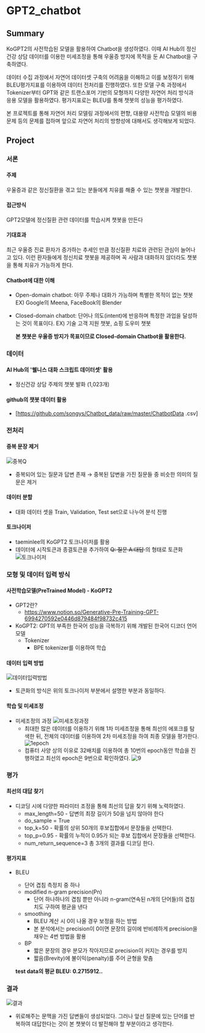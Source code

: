 # GPT2_chatbot

## Summary
KoGPT2의 사전학습된 모델을 활용하여 Chatbot을 생성하였다. 이때 AI Hub의 정신건강 상담 데이터를 이용한 미세조정을 통해 우울증 방지에 목적을 둔 AI Chatbot을 구축하였다. 

데이터 수집 과정에서 자연어 데이터셋 구축의 어려움을 이해하고 이를 보정하기 위해 BLEU평가지표를 이용하여 데이터 전처리를 진행하였다. 또한 모델 구축 과정에서 Tokenizer부터 GPT와 같은 트랜스포머 기반의 모형까지 다양한 자연어 처리 방식과 응용 모델을 활용하였다. 평가지표로는 BLEU를 통해 챗봇의 성능을 평가하였다.

본 프로젝트를 통해 자연어 처리 모델링 과정에서의 편향, 대용량 사전학습 모델의 비용 문제 등의 문제를 접하며 앞으로 자연어 처리의 방향성에 대해서도 생각해보게 되었다.

## Project

### 서론
#### 주제
  우울증과 같은 정신질환을 겪고 있는 분들에게 치유를 해줄 수 있는 챗봇을 개발한다.
#### 접근방식
  GPT2모델에 정신질환 관련 데이터를 학습시켜 챗봇을 만든다
#### 기대효과
  최근 우울증 진료 환자가 증가하는 추세인 만큼 정신질환 치료와 관련된 관심이 늘어나고 있다. 이런 환자들에게 정신치료 챗봇을 제공하며 꼭 사람과 대화하지 않더라도 챗봇을 통해 치유가 가능하게 한다.
#### Chatbot에 대한 이해
  * Open-domain chatbot: 
    아무 주제나 대화가 가능하며 특별한 목적이 없는 챗봇
    EX) Google의 Meena, FaceBook의 Blender
  * Closed-domain chatbot:
    단어나 의도(intent)에 반응하며 특정한 과업을 달성하는 것이 목표이다.
    EX) 기술 고객 지원 챗봇, 쇼핑 도우미 챗봇
    
    **본 챗봇은 우울증 방지가 목표이므로 Closed-domain Chatbot을 활용한다.**

### 데이터
#### AI Hub의 '웰니스 대화 스크립트 데이터셋' 활용
  * 정신건강 상담 주제의 챗봇 발화 (1,023개)
#### github의 챗봇 데이터 활용
  * [https://github.com/songys/Chatbot_data/raw/master/ChatbotData .csv]

### 전처리
#### 중복 문장 제거
  ![중복Q](https://user-images.githubusercontent.com/75753717/123137537-0426de00-d48f-11eb-96ab-c2f4a5eda86c.PNG)
  * 중복되어 있는 질문과 답변 존재
    → 중복된 답변을 가진 질문들 중 비슷한 의미의 질문은 제거
#### 데이터 분할
  * 대화 데이터 셋을 Train, Validation, Test set으로 나누어 분석 진행
#### 토크나이저
  * taeminlee의 KoGPT2 토크나이저를 활용
  * 데이터에 시작토큰과 종결토큰을 추가하여 <s> Q: 질문 A:대답 </s>의 형태로 토큰화
  ![토크나이저](https://user-images.githubusercontent.com/75753717/123137539-04bf7480-d48f-11eb-8463-c553fd42b7e6.PNG)

### 모형 및 데이터 입력 방식
#### 사전학습모델(PreTrained Model) - KoGPT2
  * GPT2란? 
    - https://www.notion.so/Generative-Pre-Training-GPT-6994270592e0446d879484f98732c415
  * KoGPT2: GPT의 부족한 한국어 성능을 극복하기 위해 개발된 한국어 디코더 언어 모델
    - Tokenizer
      + BPE tokenizer를 이용하여 학습
#### 데이터 입력 방법
  ![데이터입력방법](https://user-images.githubusercontent.com/75753717/123137532-02f5b100-d48f-11eb-899c-05617a5b7eb4.PNG)
  * 토큰화의 방식은 위의 토크나이저 부분에서 설명한 부분과 동일하다.
#### 학습 및 미세조정
  * 미세조정의 과정
  ![미세조정과정](https://user-images.githubusercontent.com/75753717/123137533-038e4780-d48f-11eb-9dbc-00aca33a3c96.PNG)
    - 최대한 많은 데이터를 이용하기 위해 1차 미세조정을 통해 최선의 에포크를 탐색한 뒤, 전체의 데이터를 이용하여 2차 미세조정을 하여 최종 모델을 평가한다.
  ![1epoch](https://user-images.githubusercontent.com/75753717/123137521-012bed80-d48f-11eb-9915-c156831a895a.PNG)
    - 컴퓨터 사양 상의 이유로 32배치를 이용하여 총 10번의 epoch동안 학습을 진행하였고 최선의 epoch은 9번으로 확인하였다.
  ![9](https://user-images.githubusercontent.com/75753717/123137527-025d1a80-d48f-11eb-8955-78a8cc62e553.PNG)
### 평가
#### 최선의 대답 찾기
  * 디코딩 시에 다양한 파라미터 조정을 통해 최선의 답을 찾기 위해 노력하였다.
    - max_length=50 - 답변의 최장 길이가 50을 넘지 않아야 한다
    - do_sample = True
    - top_k=50 - 확률의 상위 50개의 후보집합에서 문장들을 선택한다.
    - top_p=0.95 - 확률의 누적이 0.95가 되는 후보 집합에서 문장들을 선택한다.
    - num_return_sequence=3 총 3개의 결과를 디코딩 한다.
#### 평가지표
  * BLEU
    - 단어 겹침 측정치 중 하나
    - modified n-gram precision(Pn)
      + 단어 하나하나의 겹침 뿐만 아니라 n-gram(연속된 n개의 단어들)의 겹침치도 구하여 평균을 낸다
    - smoothing
      + BLEU 계산 시 0이 나올 경우 보정을 하는 방법
      + 본 분석에서는 precision이 0이면 문장의 길이에 반비례하게 precision을 채우는 4번 방법을 활용
    - BP
      + 짧은 문장의 경우 분모가 작아지므로 precision이 커지는 경우를 방지
      + 짧음(Brevity)에 불이익(penalty)를 주어 균형을 맞춤
   
    **test data의 평균 BLEU: 0.2715912..**
### 결과
  ![결과](https://user-images.githubusercontent.com/75753717/123137530-02f5b100-d48f-11eb-97bd-3b091cb6400b.PNG)
  * 위로해주는 문맥을 가진 답변들이 생성되었다. 그러나 앞선 질문에 있는 단어를 반복하여 대답한다는 것이 본 챗봇이 더 발전해야 할 부분이라고 생각한다.
